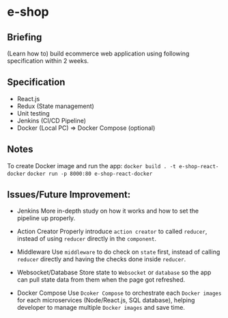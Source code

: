 # e-shop

## Briefing
(Learn how to) build ecommerce web application using following specification within 2 weeks.

## Specification
* React.js
* Redux (State management)
* Unit testing
* Jenkins (CI/CD Pipeline)
* Docker (Local PC) => Docker Compose (optional)

## Notes
To create Docker image and run the app:
`docker build . -t e-shop-react-docker`
`docker run -p 8000:80 e-shop-react-docker`

## Issues/Future Improvement:
- Jenkins
More in-depth study on how it works and how to set the pipeline up properly.

- Action Creator
Properly introduce `action creator` to called `reducer`, instead of using `reducer` directly in the `component`.

- Middleware
Use `middleware` to do check on `state` first, instead of calling `reducer` directly and having the checks done inside `reducer`.

- Websocket/Database
Store state to `Websocket` or `database` so the app can pull state data from them when the page got refreshed.

- Docker Compose
Use `Dcoker Compose` to orchestrate each `Docker images` for each microservices (Node/React.js, SQL database), helping developer to manage multiple `Docker images` and save time.
